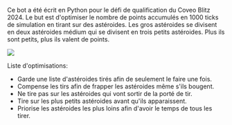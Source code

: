 Ce bot a été écrit en Python pour le défi de qualification du Coveo Blitz 2024. Le but est d'optimiser le nombre de points accumulés en 1000 ticks de simulation en tirant sur des astéroides. Les gros astéroides se divisent en deux astéroides médium qui se divisent en trois petits astéroides. Plus ils sont petits, plus ils valent de points.

![](coveo.gif)

Liste d'optimisations:
- Garde une liste d'astéroides tirés afin de seulement le faire une fois.
- Compense les tirs afin de frapper les astéroides même s'ils bougent.
- Ne tire pas sur les astéroides qui vont sortir de la porté de tir.
- Tire sur les plus petits astéroides avant qu'ils apparaissent.
- Priorise les astéroides les plus loins afin d'avoir le temps de tous les tirer.
